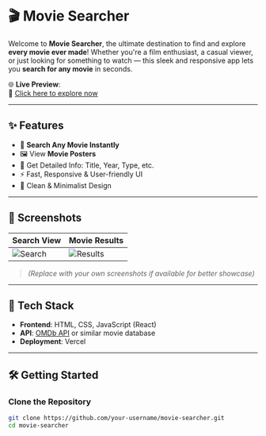 # 🎬 Movie Searcher

Welcome to **Movie Searcher**, the ultimate destination to find and explore **every movie ever made**! Whether you're a film enthusiast, a casual viewer, or just looking for something to watch — this sleek and responsive app lets you **search for any movie** in seconds.

🌐 **Live Preview**:  
🔗 [Click here to explore now](https://movies-searcher-one.vercel.app/)

---

## ✨ Features

- 🔎 **Search Any Movie Instantly**
- 🖼️ View **Movie Posters**
- 📝 Get Detailed Info: Title, Year, Type, etc.
- ⚡ Fast, Responsive & User-friendly UI
- 🌙 Clean & Minimalist Design

---

## 📸 Screenshots

| Search View | Movie Results |
|-------------|----------------|
| ![Search](https://i.imgur.com/NqNTYZz.png) | ![Results](https://i.imgur.com/Ld3U7Y9.png) |

> *(Replace with your own screenshots if available for better showcase)*

---

## 🚀 Tech Stack

- **Frontend**: HTML, CSS, JavaScript (React)
- **API**: [OMDb API](http://www.omdbapi.com/) or similar movie database
- **Deployment**: Vercel

---

## 🛠️ Getting Started

### Clone the Repository

```bash
git clone https://github.com/your-username/movie-searcher.git
cd movie-searcher
